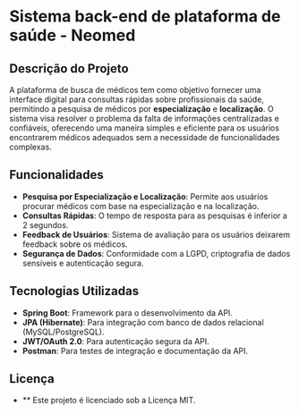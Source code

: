 # Sistema back-end de plataforma de saúde - Neomed

## Descrição do Projeto

A plataforma de busca de médicos tem como objetivo fornecer uma interface digital para consultas rápidas sobre profissionais da saúde, permitindo a pesquisa de médicos por **especialização** e **localização**. O sistema visa resolver o problema da falta de informações centralizadas e confiáveis, oferecendo uma maneira simples e eficiente para os usuários encontrarem médicos adequados sem a necessidade de funcionalidades complexas.

## Funcionalidades

- **Pesquisa por Especialização e Localização**: Permite aos usuários procurar médicos com base na especialização e na localização.
- **Consultas Rápidas**: O tempo de resposta para as pesquisas é inferior a 2 segundos.
- **Feedback de Usuários**: Sistema de avaliação para os usuários deixarem feedback sobre os médicos.
- **Segurança de Dados**: Conformidade com a LGPD, criptografia de dados sensíveis e autenticação segura.

## Tecnologias Utilizadas

- **Spring Boot**: Framework para o desenvolvimento da API.
- **JPA (Hibernate)**: Para integração com banco de dados relacional (MySQL/PostgreSQL).
- **JWT/OAuth 2.0**: Para autenticação segura da API.
- **Postman**: Para testes de integração e documentação da API.

## Licença
- ** Este projeto é licenciado sob a Licença MIT.
